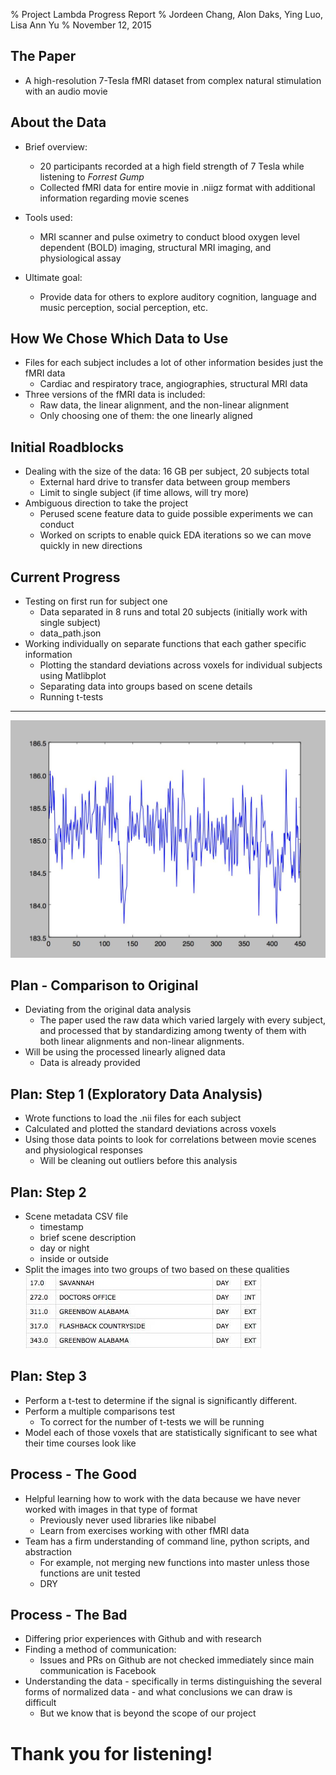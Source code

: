 % Project Lambda Progress Report
% Jordeen Chang, Alon Daks, Ying Luo, Lisa Ann Yu
% November 12, 2015

## The Paper
- A high-resolution 7-Tesla fMRI dataset from complex natural stimulation with an audio movie

## About the Data

- Brief overview:
    - 20 participants recorded at a high field strength of 7 Tesla while listening to *Forrest Gump*
   - Collected fMRI data for entire movie in .niigz format with additional information regarding movie scenes

- Tools used:
    - MRI scanner and pulse oximetry to conduct blood oxygen level dependent (BOLD) imaging, structural MRI imaging, and physiological assay
- Ultimate goal:
    - Provide data for others to explore auditory cognition, language and music perception, social perception, etc.

## How We Chose Which Data to Use

- Files for each subject includes a lot of other information besides just the fMRI data
    - Cardiac and respiratory trace, angiographies, structural MRI data
- Three versions of the fMRI data is included:
    - Raw data, the linear alignment, and the non-linear alignment
    - Only choosing one of them: the one linearly aligned

## Initial Roadblocks
- Dealing with the size of the data: 16 GB per subject, 20 subjects total
    - External hard drive to transfer data between group members
    - Limit to single subject (if time allows, will try more)
- Ambiguous direction to take the project
    - Perused scene feature data to guide possible experiments we can conduct
    - Worked on scripts to enable quick EDA iterations so we can move quickly in new directions

## Current Progress
- Testing on first run for subject one
    - Data separated in 8 runs and total 20 subjects (initially work with single subject)
    - data_path.json
- Working individually on separate functions that each gather specific information
    - Plotting the standard deviations across voxels for individual subjects using Matlibplot
    - Separating data into groups based on scene details
    - Running t-tests

---
![Plot of the standard deviations across volumes in the 4-D array for subject 1, run 1](sd.jpg?raw=true)

## Plan - Comparison to Original
- Deviating from the original data analysis
    - The paper used the raw data which varied largely with every subject, and processed that by standardizing among twenty of them with both linear alignments and non-linear alignments.
- Will be using the processed linearly aligned data
    - Data is already provided

## Plan: Step 1 (Exploratory Data Analysis)
- Wrote functions to load the .nii files for each subject
- Calculated and plotted the standard deviations across voxels
- Using those data points to look for correlations between movie scenes and physiological responses
    - Will be cleaning out outliers before this analysis

## Plan: Step 2 
- Scene metadata CSV file
    - timestamp
    - brief scene description
    - day or night
    - inside or outside
- Split the images into two groups of two based on these qualities
![Scene Location and Time](scenes.jpg?raw=true)

## Plan: Step 3
- Perform a t-test to determine if the signal is significantly different. 
- Perform a multiple comparisons test
    - To correct for the number of t-tests we will be running
- Model each of those voxels that are statistically significant to see what their time courses look like

## Process - The Good
- Helpful learning how to work with the data because we have never worked with images in that type of format
    - Previously never used libraries like nibabel
    - Learn from exercises working with other fMRI data
- Team has a firm understanding of command line, python scripts, and abstraction
    - For example, not merging new functions into master unless those functions are unit tested
    - DRY

## Process - The Bad
- Differing prior experiences with Github and with research
- Finding a method of communication:
    - Issues and PRs on Github are not checked immediately since main communication is Facebook
- Understanding the data - specifically in terms distinguishing the several forms of normalized data - and what conclusions we can draw is difficult
    - But we know that is beyond the scope of our project

# Thank you for listening!
